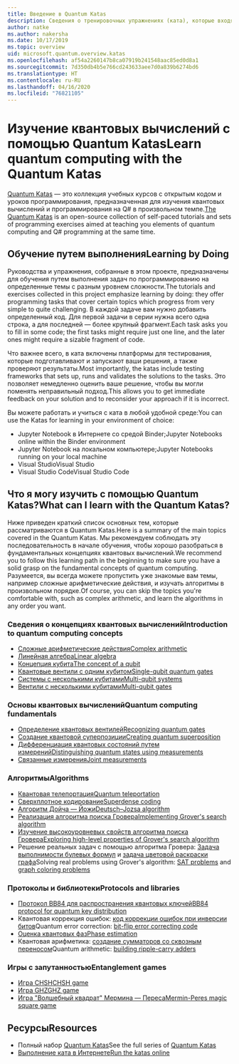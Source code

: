 ```yaml
---
title: Введение в Quantum Katas
description: Сведения о тренировочных упражнениях (ката), которые входят в пакет средств разработки Microsoft Quantum
author: natke
ms.author: nakersha
ms.date: 10/17/2019
ms.topic: overview
uid: microsoft.quantum.overview.katas
ms.openlocfilehash: af54a2260147b8ca07919b241548aac85ed0d8a1
ms.sourcegitcommit: 7d350db4b5e766cd243633aee7d0a839b6274bd6
ms.translationtype: HT
ms.contentlocale: ru-RU
ms.lasthandoff: 04/16/2020
ms.locfileid: "76821105"
---
```

# <a name="learn-quantum-computing-with-the-quantum-katas"></a><span data-ttu-id="979d0-103">Изучение квантовых вычислений с помощью Quantum Katas</span><span class="sxs-lookup"><span data-stu-id="979d0-103">Learn quantum computing with the Quantum Katas</span></span>

<span data-ttu-id="979d0-104">[Quantum Katas](https://github.com/Microsoft/QuantumKatas/) — это коллекция учебных курсов с открытым кодом и уроков программирования, предназначенная для изучения квантовых вычислений и программирования на Q# в произвольном темпе.</span><span class="sxs-lookup"><span data-stu-id="979d0-104">[The Quantum Katas](https://github.com/Microsoft/QuantumKatas/) is an open-source collection of self-paced tutorials and sets of programming exercises aimed at teaching you elements of quantum computing and Q# programming at the same time.</span></span>

## <a name="learning-by-doing"></a><span data-ttu-id="979d0-105">Обучение путем выполнения</span><span class="sxs-lookup"><span data-stu-id="979d0-105">Learning by Doing</span></span>

<span data-ttu-id="979d0-106">Руководства и упражнения, собранные в этом проекте, предназначены для обучения путем выполнения задач по программированию на определенные темы с разным уровнем сложности.</span><span class="sxs-lookup"><span data-stu-id="979d0-106">The tutorials and exercises collected in this project emphasize learning by doing: they offer programming tasks that cover certain topics which progress from very simple to quite challenging.</span></span> <span data-ttu-id="979d0-107">В каждой задаче вам нужно добавить определенный код. Для первой задачи в серии нужна всего одна строка, а для последней — более крупный фрагмент.</span><span class="sxs-lookup"><span data-stu-id="979d0-107">Each task asks you to fill in some code; the first tasks might require just one line, and the later ones might require a sizable fragment of code.</span></span>

<span data-ttu-id="979d0-108">Что важнее всего, в ката включены платформы для тестирования, которые подготавливают и запускают ваши решения, а также проверяют результаты.</span><span class="sxs-lookup"><span data-stu-id="979d0-108">Most importantly, the katas include testing frameworks that sets up, runs and validates the solutions to the tasks.</span></span> <span data-ttu-id="979d0-109">Это позволяет немедленно оценить ваше решение, чтобы вы могли поменять неправильный подход.</span><span class="sxs-lookup"><span data-stu-id="979d0-109">This allows you to get immediate feedback on your solution and to reconsider your approach if it is incorrect.</span></span>

<span data-ttu-id="979d0-110">Вы можете работать и учиться с ката в любой удобной среде:</span><span class="sxs-lookup"><span data-stu-id="979d0-110">You can use the Katas for learning in your environment of choice:</span></span>

* <span data-ttu-id="979d0-111">Jupyter Notebook в Интернете со средой Binder;</span><span class="sxs-lookup"><span data-stu-id="979d0-111">Jupyter Notebooks online within the Binder environment</span></span>
* <span data-ttu-id="979d0-112">Jupyter Notebook на локальном компьютере;</span><span class="sxs-lookup"><span data-stu-id="979d0-112">Jupyter Notebooks running on your local machine</span></span>
* <span data-ttu-id="979d0-113">Visual Studio</span><span class="sxs-lookup"><span data-stu-id="979d0-113">Visual Studio</span></span>
* <span data-ttu-id="979d0-114">Visual Studio Code</span><span class="sxs-lookup"><span data-stu-id="979d0-114">Visual Studio Code</span></span>

## <a name="what-can-i-learn-with-the-quantum-katas"></a><span data-ttu-id="979d0-115">Что я могу изучить с помощью Quantum Katas?</span><span class="sxs-lookup"><span data-stu-id="979d0-115">What can I learn with the Quantum Katas?</span></span>

<span data-ttu-id="979d0-116">Ниже приведен краткий список основных тем, которые рассматриваются в Quantum Katas.</span><span class="sxs-lookup"><span data-stu-id="979d0-116">Here is a summary of the main topics covered in the Quantum Katas.</span></span> <span data-ttu-id="979d0-117">Мы рекомендуем соблюдать эту последовательность в начале обучения, чтобы хорошо разобраться в фундаментальных концепциях квантовых вычислений.</span><span class="sxs-lookup"><span data-stu-id="979d0-117">We recommend you to follow this learning path in the beginning to make sure you have a solid grasp on the fundamental concepts of quantum computing.</span></span> <span data-ttu-id="979d0-118">Разумеется, вы всегда можете пропустить уже знакомые вам темы, например сложные арифметические действия, и изучать алгоритмы в произвольном порядке.</span><span class="sxs-lookup"><span data-stu-id="979d0-118">Of course, you can skip the topics you're comfortable with, such as complex arithmetic, and learn the algorithms in any order you want.</span></span>

### <a name="introduction-to-quantum-computing-concepts"></a><span data-ttu-id="979d0-119">Сведения о концепциях квантовых вычислений</span><span class="sxs-lookup"><span data-stu-id="979d0-119">Introduction to quantum computing concepts</span></span>

* [<span data-ttu-id="979d0-120">Сложные арифметические действия</span><span class="sxs-lookup"><span data-stu-id="979d0-120">Complex arithmetic</span></span>](https://github.com/microsoft/QuantumKatas/tree/master/tutorials/ComplexArithmetic)
* [<span data-ttu-id="979d0-121">Линейная алгебра</span><span class="sxs-lookup"><span data-stu-id="979d0-121">Linear algebra</span></span>](https://github.com/microsoft/QuantumKatas/tree/master/tutorials/LinearAlgebra)
* [<span data-ttu-id="979d0-122">Концепция кубита</span><span class="sxs-lookup"><span data-stu-id="979d0-122">The concept of a qubit</span></span>](https://github.com/microsoft/QuantumKatas/tree/master/tutorials/Qubit)
* [<span data-ttu-id="979d0-123">Квантовые вентили с одним кубитом</span><span class="sxs-lookup"><span data-stu-id="979d0-123">Single-qubit quantum gates</span></span>](https://github.com/microsoft/QuantumKatas/tree/master/tutorials/SingleQubitGates)
* [<span data-ttu-id="979d0-124">Системы с несколькими кубитами</span><span class="sxs-lookup"><span data-stu-id="979d0-124">Multi-qubit systems</span></span>](https://github.com/microsoft/QuantumKatas/tree/master/tutorials/MultiQubitSystems)
* [<span data-ttu-id="979d0-125">Вентили с несколькими кубитами</span><span class="sxs-lookup"><span data-stu-id="979d0-125">Multi-qubit gates</span></span>](https://github.com/microsoft/QuantumKatas/tree/master/tutorials/MultiQubitGates)

### <a name="quantum-computing-fundamentals"></a><span data-ttu-id="979d0-126">Основы квантовых вычислений</span><span class="sxs-lookup"><span data-stu-id="979d0-126">Quantum computing fundamentals</span></span>

* [<span data-ttu-id="979d0-127">Определение квантовых вентилей</span><span class="sxs-lookup"><span data-stu-id="979d0-127">Recognizing quantum gates</span></span>](https://github.com/microsoft/QuantumKatas/tree/master/BasicGates)
* [<span data-ttu-id="979d0-128">Создание квантовой суперпозиции</span><span class="sxs-lookup"><span data-stu-id="979d0-128">Creating quantum superposition</span></span>](https://github.com/microsoft/QuantumKatas/tree/master/Superposition)
* [<span data-ttu-id="979d0-129">Дифференциация квантовых состояний путем измерений</span><span class="sxs-lookup"><span data-stu-id="979d0-129">Distinguishing quantum states using measurements</span></span>](https://github.com/microsoft/QuantumKatas/tree/master/Measurements)
* [<span data-ttu-id="979d0-130">Связанные измерения</span><span class="sxs-lookup"><span data-stu-id="979d0-130">Joint measurements</span></span>](https://github.com/microsoft/QuantumKatas/tree/master/JointMeasurements)

### <a name="algorithms"></a><span data-ttu-id="979d0-131">Алгоритмы</span><span class="sxs-lookup"><span data-stu-id="979d0-131">Algorithms</span></span>

* [<span data-ttu-id="979d0-132">Квантовая телепортация</span><span class="sxs-lookup"><span data-stu-id="979d0-132">Quantum teleportation</span></span>](https://github.com/microsoft/QuantumKatas/tree/master/Teleportation)
* [<span data-ttu-id="979d0-133">Сверхплотное кодирование</span><span class="sxs-lookup"><span data-stu-id="979d0-133">Superdense coding</span></span>](https://github.com/microsoft/QuantumKatas/tree/master/SuperdenseCoding)
* [<span data-ttu-id="979d0-134">Алгоритм Дойча — Йожи</span><span class="sxs-lookup"><span data-stu-id="979d0-134">Deutsch–Jozsa algorithm</span></span>](https://github.com/microsoft/QuantumKatas/tree/master/tutorials/ExploringDeutschJozsaAlgorithm)
* [<span data-ttu-id="979d0-135">Реализация алгоритма поиска Гровера</span><span class="sxs-lookup"><span data-stu-id="979d0-135">Implementing Grover's search algorithm</span></span>](https://github.com/microsoft/QuantumKatas/tree/master/GroversAlgorithm)
* [<span data-ttu-id="979d0-136">Изучение высокоуровневых свойств алгоритма поиска Гровера</span><span class="sxs-lookup"><span data-stu-id="979d0-136">Exploring high-level properties of Grover's search algorithm</span></span>](https://github.com/microsoft/QuantumKatas/tree/master/tutorials/ExploringGroversAlgorithm)
* <span data-ttu-id="979d0-137">Решение реальных задач с помощью алгоритма Гровера: [Задача выполнимости булевых формул](https://github.com/microsoft/QuantumKatas/tree/master/SolveSATWithGrover) и [задача цветовой раскраски графа](https://github.com/microsoft/QuantumKatas/tree/master/GraphColoring)</span><span class="sxs-lookup"><span data-stu-id="979d0-137">Solving real problems using Grover's algorithm: [SAT problems](https://github.com/microsoft/QuantumKatas/tree/master/SolveSATWithGrover) and [graph coloring problems](https://github.com/microsoft/QuantumKatas/tree/master/GraphColoring)</span></span>

### <a name="protocols-and-libraries"></a><span data-ttu-id="979d0-138">Протоколы и библиотеки</span><span class="sxs-lookup"><span data-stu-id="979d0-138">Protocols and libraries</span></span>

* [<span data-ttu-id="979d0-139">Протокол BB84 для распространения квантовых ключей</span><span class="sxs-lookup"><span data-stu-id="979d0-139">BB84 protocol for quantum key distribution</span></span>](https://github.com/microsoft/QuantumKatas/tree/master/KeyDistribution_BB84)
* <span data-ttu-id="979d0-140">Квантовая коррекция ошибок: [код коррекции ошибок при инверсии битов](https://github.com/microsoft/QuantumKatas/tree/master/QEC_BitFlipCode)</span><span class="sxs-lookup"><span data-stu-id="979d0-140">Quantum error correction: [bit-flip error correcting code](https://github.com/microsoft/QuantumKatas/tree/master/QEC_BitFlipCode)</span></span>
* [<span data-ttu-id="979d0-141">Оценка квантовых фаз</span><span class="sxs-lookup"><span data-stu-id="979d0-141">Phase estimation</span></span>](https://github.com/microsoft/QuantumKatas/blob/master/PhaseEstimation)
* <span data-ttu-id="979d0-142">Квантовая арифметика: [создание сумматоров со сквозным переносом](https://github.com/microsoft/QuantumKatas/blob/master/RippleCarryAdder)</span><span class="sxs-lookup"><span data-stu-id="979d0-142">Quantum arithmetic: [building ripple-carry adders](https://github.com/microsoft/QuantumKatas/blob/master/RippleCarryAdder)</span></span>

### <a name="entanglement-games"></a><span data-ttu-id="979d0-143">Игры с запутанностью</span><span class="sxs-lookup"><span data-stu-id="979d0-143">Entanglement games</span></span>

* [<span data-ttu-id="979d0-144">Игра CHSH</span><span class="sxs-lookup"><span data-stu-id="979d0-144">CHSH game</span></span>](https://github.com/microsoft/QuantumKatas/tree/master/CHSHGame)
* [<span data-ttu-id="979d0-145">Игра GHZ</span><span class="sxs-lookup"><span data-stu-id="979d0-145">GHZ game</span></span>](https://github.com/microsoft/QuantumKatas/tree/master/GHZGame)
* [<span data-ttu-id="979d0-146">Игра "Волшебный квадрат" Мермина — Переса</span><span class="sxs-lookup"><span data-stu-id="979d0-146">Mermin-Peres magic square game</span></span>](https://github.com/microsoft/QuantumKatas/tree/master/MagicSquareGame)

## <a name="resources"></a><span data-ttu-id="979d0-147">Ресурсы</span><span class="sxs-lookup"><span data-stu-id="979d0-147">Resources</span></span>

* <span data-ttu-id="979d0-148">Полный набор [Quantum Katas](https://github.com/microsoft/QuantumKatas)</span><span class="sxs-lookup"><span data-stu-id="979d0-148">See the full series of [Quantum Katas](https://github.com/microsoft/QuantumKatas)</span></span>
* [<span data-ttu-id="979d0-149">Выполнение ката в Интернете</span><span class="sxs-lookup"><span data-stu-id="979d0-149">Run the katas online</span></span>](https://aka.ms/try-quantum-katas)

